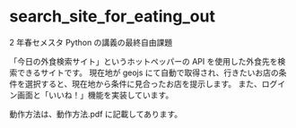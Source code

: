 # search_site_for_eating_out
2 年春セメスタ Python の講義の最終自由課題

「今日の外食検索サイト」というホットペッパーの API を使用した外食先を検索できるサイトです。
現在地が geojs にて自動で取得され、行きたいお店の条件を選択すると、現在地から条件に見合ったお店を提示します。
また、ログイン画面と「いいね！」機能を実装しています。

動作方法は、動作方法.pdf に記載してあります。
